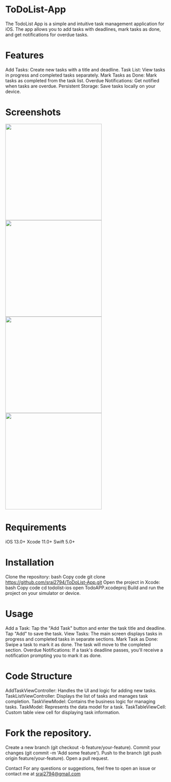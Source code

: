 # ToDoList-App
The TodoList App is a simple and intuitive task management application for iOS. The app allows you to add tasks with deadlines, mark tasks as done, and get notifications for overdue tasks.

# Features
Add Tasks: Create new tasks with a title and deadline.
Task List: View tasks in progress and completed tasks separately.
Mark Tasks as Done: Mark tasks as completed from the task list.
Overdue Notifications: Get notified when tasks are overdue.
Persistent Storage: Save tasks locally on your device.

# Screenshots
<img src="https://github.com/sraj2794/ToDoList-App/assets/41502704/bbb5491f-5504-4da2-9819-6cdef3e9ce77" width="300">
<img src="https://github.com/sraj2794/ToDoList-App/assets/41502704/69c21554-1202-44e9-9bd1-d7e9b78e7f0a" width="300">
<img src="https://github.com/sraj2794/ToDoList-App/assets/41502704/1aeb4e81-45c1-4abc-b861-fba13efb16c9" width="300">
<img src="https://github.com/sraj2794/ToDoList-App/assets/41502704/bd86624c-fdae-4514-a8a1-078bbf7c6d4f" width="300">

# Requirements
iOS 13.0+
Xcode 11.0+
Swift 5.0+

# Installation
Clone the repository:
bash
Copy code
git clone https://github.com/sraj2794/ToDoList-App.git
Open the project in Xcode:
bash
Copy code
cd todolist-ios
open TodoAPP.xcodeproj
Build and run the project on your simulator or device.

# Usage
Add a Task: Tap the "Add Task" button and enter the task title and deadline. Tap "Add" to save the task.
View Tasks: The main screen displays tasks in progress and completed tasks in separate sections.
Mark Task as Done: Swipe a task to mark it as done. The task will move to the completed section.
Overdue Notifications: If a task's deadline passes, you'll receive a notification prompting you to mark it as done.

# Code Structure
AddTaskViewController: Handles the UI and logic for adding new tasks.
TaskListViewController: Displays the list of tasks and manages task completion.
TaskViewModel: Contains the business logic for managing tasks.
TaskModel: Represents the data model for a task.
TaskTableViewCell: Custom table view cell for displaying task information.

# Fork the repository.
Create a new branch (git checkout -b feature/your-feature).
Commit your changes (git commit -m 'Add some feature').
Push to the branch (git push origin feature/your-feature).
Open a pull request.



Contact
For any questions or suggestions, feel free to open an issue or contact me at sraj2794@gmail.com
